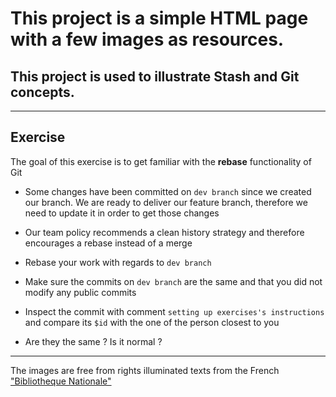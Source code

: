 # This project is a simple HTML page with a few images as resources.

## This project is used to illustrate Stash and Git concepts.

***

## Exercise

The goal of this exercise is to get familiar with the **rebase** functionality of Git

* Some changes have been committed on `dev branch` since we created our branch.
We are ready to deliver our feature branch, therefore we need to update it in order to get those changes


* Our team policy recommends a clean history strategy and therefore encourages a rebase instead of a merge


* Rebase your work with regards to `dev branch`


* Make sure the commits on `dev branch` are the same and that you did not modify any public commits


* Inspect the commit with comment `setting up exercises's instructions` and compare its `$id` with the one of the person closest to you


* Are they the same ? Is it normal ?


***

The images are free from rights illuminated texts from the French ["Bibliotheque Nationale"](http://www.enluminures.culture.fr/documentation/enlumine/fr/visites.htm) 
 